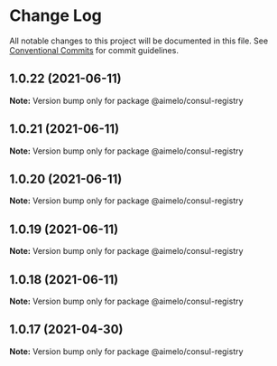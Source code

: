 # Change Log

All notable changes to this project will be documented in this file.
See [Conventional Commits](https://conventionalcommits.org) for commit guidelines.

## 1.0.22 (2021-06-11)

**Note:** Version bump only for package @aimelo/consul-registry





## 1.0.21 (2021-06-11)

**Note:** Version bump only for package @aimelo/consul-registry





## 1.0.20 (2021-06-11)

**Note:** Version bump only for package @aimelo/consul-registry





## 1.0.19 (2021-06-11)

**Note:** Version bump only for package @aimelo/consul-registry





## 1.0.18 (2021-06-11)

**Note:** Version bump only for package @aimelo/consul-registry





## 1.0.17 (2021-04-30)

**Note:** Version bump only for package @aimelo/consul-registry
